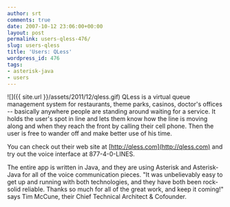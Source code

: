 ```yaml
---
author: srt
comments: true
date: 2007-10-12 23:06:00+00:00
layout: post
permalink: users-qless-476/
slug: users-qless
title: 'Users: QLess'
wordpress_id: 476
tags:
- asterisk-java
- users
---
```



![]({{ site.url }}/assets/2011/12/qless.gif)
QLess is a virtual queue management system for restaurants, theme parks, casinos, doctor's offices -- basically anywhere people are standing around waiting for a service. It holds the user's spot in line and lets them know how the line is moving along and when they reach the front by calling their cell phone. Then the user is free to wander off and make better use of his time.



You can check out their web site at [http://qless.com](http://qless.com) and try out the voice interface at 877-4-0-LINES.



The entire app is written in Java, and they are using Asterisk and Asterisk-Java for all of the voice communication pieces. "It was unbelievably easy to get up and running with both technologies, and they have both been rock-solid reliable. Thanks so much for all of the great work, and keep it coming!" says Tim McCune, their Chief Technical Architect & Cofounder.

